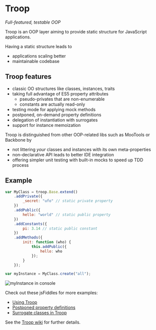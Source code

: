 Troop
=====

*Full-featured, testable OOP*

Troop is an OOP layer aiming to provide static structure for JavaScript applications.

Having a static structure leads to

- applications scaling better
- maintainable codebase

Troop features
--------------

- classic OO structures like classes, instances, traits
- taking full advantage of ES5 property attributes
    - pseudo-privates that are non-enumerable
    - constants are actually read-only
- testing mode for applying mock methods
- postponed, on-demand property definitions
- delegation of instantiation with surrogates
- support for instance memoization

Troop is distinguished from other OOP-related libs such as MooTools or Backbone by

- not littering *your* classes and instances with its own meta-properties
- non-declarative API leads to better IDE integration
- offering simpler unit testing with built-in mocks to speed up TDD process

Example
-------

```javascript
var MyClass = troop.Base.extend()
    .addPrivate({
        _secret: "ufo" // static private property
    })
    .addPublic({
        hello: "world" // static public property
    })
    .addConstants({
        pi: 3.14 // static public constant
    })
    .addMethods({
        init: function (who) {
            this.addPublic({
                hello: who
            });
        }
    });

var myInstance = MyClass.create("all");
```

![myInstance in console](https://dl.dropboxusercontent.com/u/9258903/myInstance-0.4.0.png)

Check out these jsFiddles for more examples:

- [Using Troop](http://jsfiddle.net/danstocker/n5jze/)
- [Postponed property definitions](http://jsfiddle.net/danstocker/YR374/)
- [Surrogate classes in Troop](http://jsfiddle.net/danstocker/ZsZGy/)

See the [Troop wiki](https://github.com/production-minds/troop/wiki) for further details.
